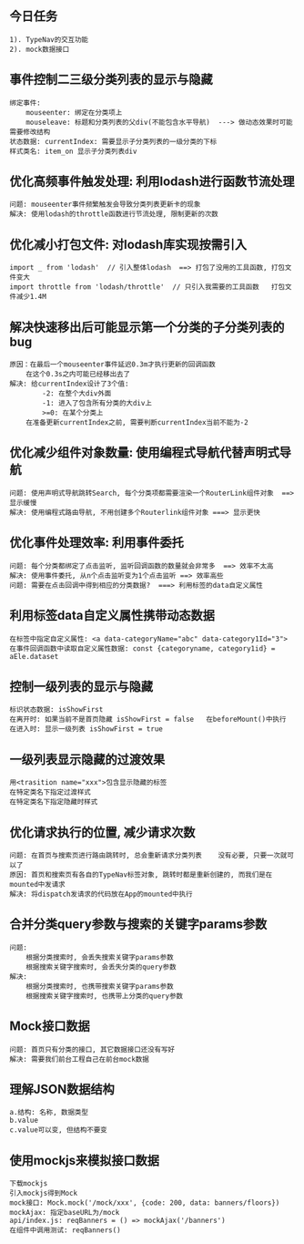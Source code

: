 ## 今日任务
    1). TypeNav的交互功能
    2). mock数据接口

## 事件控制二三级分类列表的显示与隐藏
    绑定事件: 
        mouseenter: 绑定在分类项上
        mouseleave: 标题和分类列表的父div(不能包含水平导航)  ---> 做动态效果时可能需要修改结构
    状态数据: currentIndex: 需要显示子分类列表的一级分类的下标
    样式类名: item_on 显示子分类列表div

## 优化高频事件触发处理: 利用lodash进行函数节流处理
    问题: mouseenter事件频繁触发会导致分类列表更新卡的现象
    解决: 使用lodash的throttle函数进行节流处理, 限制更新的次数

## 优化减小打包文件: 对lodash库实现按需引入 
    import _ from 'lodash'  // 引入整体lodash  ==> 打包了没用的工具函数, 打包文件变大
    import throttle from 'lodash/throttle'  // 只引入我需要的工具函数   打包文件减少1.4M

## 解决快速移出后可能显示第一个分类的子分类列表的bug
    原因：在最后一个mouseenter事件延迟0.3m才执行更新的回调函数
        在这个0.3s之内可能已经移出去了
    解决: 给currentIndex设计了3个值:
            -2: 在整个大div外面
            -1: 进入了包含所有分类的大div上
            >=0: 在某个分类上
        在准备更新currentIndex之前, 需要判断currentIndex当前不能为-2

## 优化减少组件对象数量: 使用编程式导航代替声明式导航
    问题: 使用声明式导航跳转Search, 每个分类项都需要渲染一个RouterLink组件对象  ==> 显示缓慢
    解决: 使用编程式路由导航, 不用创建多个Routerlink组件对象 ===> 显示更快

## 优化事件处理效率: 利用事件委托
    问题: 每个分类都绑定了点击监听, 监听回调函数的数量就会非常多  ==> 效率不太高
    解决: 使用事件委托, 从n个点击监听变为1个点击监听 ==> 效率高些
    问题: 需要在点击回调中得到相应的分类数据?  ===> 利用标签的data自定义属性

## 利用标签data自定义属性携带动态数据
    在标签中指定自定义属性: <a data-categoryName="abc" data-category1Id="3">
    在事件回调函数中读取自定义属性数据: const {categoryname, category1id} = aEle.dataset

## 控制一级列表的显示与隐藏
    标识状态数据: isShowFirst
    在离开时: 如果当前不是首页隐藏 isShowFirst = false   在beforeMount()中执行
    在进入时: 显示一级列表 isShowFirst = true

## 一级列表显示隐藏的过渡效果
    用<trasition name="xxx">包含显示隐藏的标签
    在特定类名下指定过渡样式
    在特定类名下指定隐藏时样式

## 优化请求执行的位置, 减少请求次数
    问题: 在首页与搜索页进行路由跳转时, 总会重新请求分类列表    没有必要, 只要一次就可以了
    原因: 首页和搜索页有各自的TypeNav标签对象, 跳转时都是重新创建的, 而我们是在mounted中发请求
    解决: 将dispatch发请求的代码放在App的mounted中执行

## 合并分类query参数与搜索的关键字params参数
    问题: 
        根据分类搜索时, 会丢失搜索关键字params参数
        根据搜索关键字搜索时, 会丢失分类的query参数
    解决:
        根据分类搜索时, 也携带搜索关键字params参数
        根据搜索关键字搜索时, 也携带上分类的query参数

## Mock接口数据
    问题: 首页只有分类的接口, 其它数据接口还没有写好
    解决: 需要我们前台工程自己在前台mock数据

## 理解JSON数据结构
    a.结构: 名称, 数据类型
    b.value
    c.value可以变, 但结构不要变

## 使用mockjs来模拟接口数据
    下载mockjs
    引入mockjs得到Mock
    mock接口: Mock.mock('/mock/xxx', {code: 200, data: banners/floors})
    mockAjax: 指定baseURL为/mock
    api/index.js: reqBanners = () => mockAjax('/banners')
    在组件中调用测试: reqBanners()